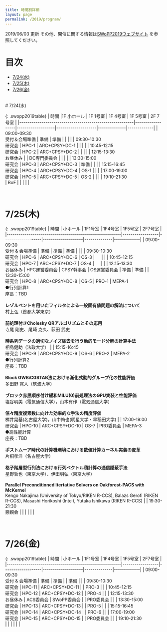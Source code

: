 ```yaml
---
title: 時間割詳細
layout: page
permalink: /2019/program/
---
```


2019/06/03 更新
その他、開催に関する情報は[SWoPP2019ウェブサイト](https://sites.google.com/site/swoppweb/swopp2019/) を参照してください。
<!-- 著者の方へ： 発表題目等に変更がある場合は、発表先研究会に連絡してください。-->

# 目次

- [7/24(水)](#724水)
- [7/25(木)](#725木)
- [7/26(金)](#726金)




<br/>
# 7/24(水)

{: .swopp2019table}
| 時間                                                    |1F  小ホール      | 1F 1号室          | 1F 4号室           | 1F 5号室     | 2F 7号室    | 
|---------------------------------------------------------|------------------|-------------------|--------------------|--------------|-------------|
| 09:00-09:30<br/>受付＆会場準備                          | 準備             | 準備              |                    |              |             |
| 09:30-10:30<br/>研究会                                  | HPC-1            | ARC+CPSY+DC-1     |                    |              |             |
| 10:45-12:15<br/>研究会                                  | HPC-2            | ARC+CPSY+DC-2     |                    |              |             |
| 12:15-13:30<br/>お昼休み                                |                  | DC専門委員会      |                    |              |             |
| 13:30-15:00<br/>研究会                                  | HPC-3            | ARC+CPSY+DC-3     | 準備               |              |             |
| 15:15-16:45<br/>研究会                                  | HPC-4            | ARC+CPSY+DC-4     | OS-1               |              |             |
| 17:00-19:00<br/>研究会                                  | HPC-5            | ARC+CPSY+DC-5     | OS-2               |              |             |
| 19:10-21:30<br/>                                        | BoF              |                   |                    |              |             |

<br/>

# 7/25(木)

{: .swopp2019table}
| 時間                                                    | 小ホール         | 1F1号室           | 1F4号室            | 1F5号室      | 2F7号室     | 
|---------------------------------------------------------|------------------|-------------------|--------------------|--------------|-------------|
| 09:00-09:30<br/>受付 & 会場準備                         | 準備             | 準備              | 準備               |              |             |
| 09:30-10:30<br/>研究会                                  | HPC-6            | ARC+CPSY+DC-6     | OS-3               | 　           |             |
| 10:45-12:15<br/>研究会                                  | HPC-7            | ARC+CPSY+DC-7     | OS-4               |   　         |             |
| 12:15-13:30<br/>お昼休み                                | HPC運営委員会    | CPSY幹事会        | OS運営委員会       | 準備         | 準備        |
| 13:30-15:00<br/>研究会                                  | HPC-8            | ARC+CPSY+DC-8     | OS-5               | PRO-1        | MEPA-1<br />●行列計算1<br />座長：TBD<br /><br />**レゾルベントを用いたフィルタによる一般固有値問題の解法について**<br />村上弘（首都大学東京）<br /><br />**前処理付きCholesky QRアルゴリズムとその応用**<br />寺尾 剛史、尾崎 克久、荻田 武史<br /><br />**時系列データの適切なノイズ除去を行う動的モード分解の計算手法**<br />相島健助（法政大学）     |
| 15:15-16:45<br/>研究会                                  | HPC-9            | ARC+CPSY+DC-9     | OS-6               | PRO-2        | MEPA-2<br />●行列計算2<br />座長：TBD<br /><br />**Block GWBiCGSTAB法における漸化式動的グループ化の性能評価**<br />多田野 寛人（筑波大学）<br /><br />**ブロック赤黒順序付け緩和MILU(0)前処理法のGPU実装と性能評価**<br />塩谷明美（電気通信大学），山本有作（電気通信大学）<br /><br />**倍々精度複素数に向けた効率的な手法の精度評価**<br />桝井晃基(名古屋大学)，山中脩也(明星大学・早稲田大学)     |
| 17:00-19:00<br/>研究会                                  | HPC-10           | ARC+CPSY+DC-10    | OS-7               | PRO委員会    | MEPA-3<br />●高性能計算<br />座長：TBD<br /><br />**ポストムーア時代の計算機環境における数値計算カーネル実装の変革**<br />片桐孝洋（名古屋大学）<br /><br />**格子階層型行列法における行列ベクトル積計算の通信隠蔽手法**<br />星野哲也（東京大学）、伊田明弘（東京大学）<br /><br />**Parallel Preconditioned Itertative Solvers on Oakforest-PACS with McKernel**<br />Kengo Nakajima (University of Tokyo/RIKEN R-CCS), Balazs Gerofi (RIKEN R-CCS), Masashi Horikoshi (Intel), Yutaka Ishikawa (RIKEN R-CCS)     |
| 19:30-21:30<br/>懇親会                                  |                  |                   |                    |              |             |

<br/>

# 7/26(金)

{: .swopp2019table}
| 時間                                                    | 小ホール         | 1F1号室           | 1F4号室            | 1F5号室      | 2F7号室     | 
|---------------------------------------------------------|------------------|-------------------|--------------------|--------------|-------------|
| 09:00-09:30<br/>受付 & 会場準備                         | 準備             | 準備              |                    | 準備         |             |
| 09:30-10:30<br/>研究会                                  | HPC-11           | ARC+CPSY+DC-11    |                    | PRO-3        |             |
| 10:45-12:15<br/>研究会                                  | HPC-12           | ARC+CPSY+DC-12    |                    | PRO-4        |             |
| 12:15-13:30<br/>お昼休み                                | ACS委員会        | SWoPP委員会       |                    | PRO委員会    |             |
| 13:30-15:00<br/>研究会                                  | HPC-13           | ARC+CPSY+DC-13    |                    | PRO-5        |             |
| 15:15-16:45<br/>研究会                                  | HPC-14           | ARC+CPSY+DC-14    |                    | PRO-6        |             |
| 17:00-19:00<br/>研究会                                  | HPC-15           | ARC+CPSY+DC-15    |                    | PRO委員会    |             |
| 19:10-21:30<br/>                                        |                  |                   |                    |              |             |
